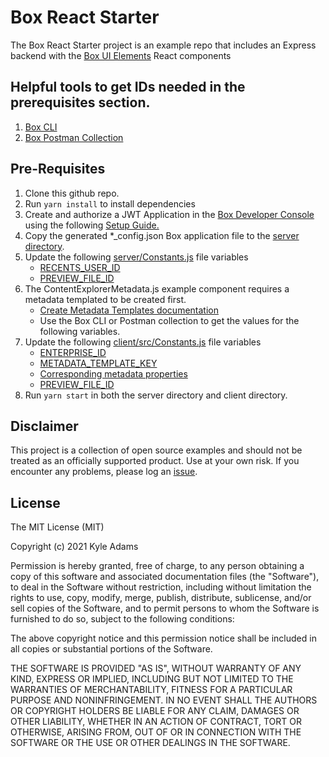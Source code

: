 # Box React Starter
The Box React Starter project is an example repo that includes an Express backend with the [Box UI Elements](https://github.com/box/box-ui-elements) React components


## Helpful tools to get IDs needed in the prerequisites section.
1. [Box CLI](https://developer.box.com/guides/tooling/cli/)
2. [Box Postman Collection](https://developer.box.com/guides/tooling/postman/)

## Pre-Requisites

1. Clone this github repo.
2. Run `yarn install` to install dependencies
3. Create and authorize a JWT Application in the [Box Developer Console](https://account.box.com/developers/services) using the following [Setup Guide.](https://developer.box.com/en/guides/applications/custom-apps/jwt-setup/)
4. Copy the generated *_config.json Box application file to the [server directory](/server).
5. Update the following [server/Constants.js](/server/Constants.js) file variables
    * [RECENTS_USER_ID](https://github.com/kylefernandadams/box-react-starter/blob/main/server/Constants.js#L4)
    * [PREVIEW_FILE_ID](https://github.com/kylefernandadams/box-react-starter/blob/main/server/Constants.js#L7)
6. The ContentExplorerMetadata.js example component requires a metadata templated to be created first. 
    * [Create Metadata Templates documentation](https://support.box.com/hc/en-us/articles/360044194033-Customizing-Metadata-Templates)
    * Use the Box CLI or Postman collection to get the values for the following variables.
6. Update the following [client/src/Constants.js](/client/src/Constants.js) file variables
    * [ENTERPRISE_ID](https://github.com/kylefernandadams/box-react-starter/blob/main/client/src/Constants.js#L12)
    * [METADATA_TEMPLATE_KEY](https://github.com/kylefernandadams/box-react-starter/blob/main/client/src/Constants.js#L13)
    * [Corresponding metadata properties](https://github.com/kylefernandadams/box-react-starter/blob/main/client/src/Constants.js#L14)
    * [PREVIEW_FILE_ID](https://github.com/kylefernandadams/box-react-starter/blob/main/client/src/Constants.js#L8)
7. Run `yarn start` in both the server directory and client directory.


## Disclaimer
This project is a collection of open source examples and should not be treated as an officially supported product. Use at your own risk. If you encounter any problems, please log an [issue](https://github.com/kylefernandadams/box-react-starter/issues).

## License

The MIT License (MIT)

Copyright (c) 2021 Kyle Adams

Permission is hereby granted, free of charge, to any person obtaining a copy of this software and associated documentation files (the "Software"), to deal in the Software without restriction, including without limitation the rights to use, copy, modify, merge, publish, distribute, sublicense, and/or sell copies of the Software, and to permit persons to whom the Software is furnished to do so, subject to the following conditions:

The above copyright notice and this permission notice shall be included in all copies or substantial portions of the Software.

THE SOFTWARE IS PROVIDED "AS IS", WITHOUT WARRANTY OF ANY KIND, EXPRESS OR IMPLIED, INCLUDING BUT NOT LIMITED TO THE WARRANTIES OF MERCHANTABILITY, FITNESS FOR A PARTICULAR PURPOSE AND NONINFRINGEMENT. IN NO EVENT SHALL THE AUTHORS OR COPYRIGHT HOLDERS BE LIABLE FOR ANY CLAIM, DAMAGES OR OTHER LIABILITY, WHETHER IN AN ACTION OF CONTRACT, TORT OR OTHERWISE, ARISING FROM, OUT OF OR IN CONNECTION WITH THE SOFTWARE OR THE USE OR OTHER DEALINGS IN THE SOFTWARE.
